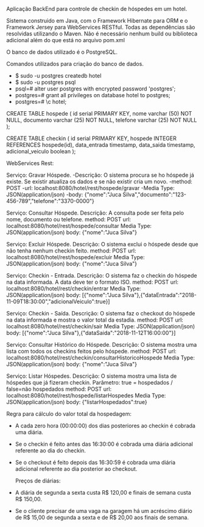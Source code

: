    Aplicação BackEnd para controle de checkin de hóspedes em um hotel.

   Sistema construido em Java, com o Framework Hibernate para ORM e o Framework Jersey para WebServices RESTful.
   Todas as dependências são resolvidas utilizando o Maven.
   Não é necessário nenhum build ou biblioteca adicional além do que está no arquivo pom.xml

   O banco de dados utilizado é o PostgreSQL.

   Comandos utilizados para criação do banco de dados.
- $ sudo -u postgres createdb hotel
- $ sudo -u postgres psql
- psql=# alter user postgres with encrypted password 'postgres';
- postgres=# grant all privileges on database hotel to postgres;
- postgres=# \c hotel;

CREATE TABLE hospede (
   id serial PRIMARY KEY,
   nome varchar (50) NOT NULL,
   documento varchar (25) NOT NULL,
   telefone varchar (25) NOT NULL
);

CREATE TABLE checkin (
    id serial PRIMARY KEY,
    hospede INTEGER REFERENCES hospede(id),
    data_entrada timestamp,
    data_saida timestamp,
    adicional_veiculo boolean
);


WebServices Rest:

   Serviço: Gravar Hóspede.
-Descrição: O sistema procura se ho hóspede já existe. Se existir atualiza os dados e se não existir cria um novo.
-method: POST
-url: localhost:8080/hotel/rest/hospede/gravar
-Media Type: JSON(application/json)
-body: {"nome":"Juca Silva","documento":"123-456-789","telefone":"3370-0000"}

   Serviço: Consultar Hóspede.
   Descrição: A consulta pode ser feita pelo nome, documento ou telefone.
   method: POST
   url: localhost:8080/hotel/rest/hospede/consultar
   Media Type: JSON(application/json)
   body: {"nome":"Juca Silva"}

   Serviço: Excluir Hóspede.
   Descrição: O sistema exclui o hóspede desde que não tenha nenhum checkin feito.
   method: POST
   url: localhost:8080/hotel/rest/hospede/excluir
   Media Type: JSON(application/json)
   body: {"nome":"Juca Silva"}

   Serviço: Checkin - Entrada.
   Descrição: O sistema faz o checkin do hóspede na data informada. A data deve ter o formato ISO.
   method: POST
   url: localhost:8080/hotel/rest/checkin/entrar
   Media Type: JSON(application/json)
   body: [{"nome":"Juca Silva"},{"dataEntrada":"2018-11-09T18:30:00","adicionalVeiculo":true}]

   Serviço: Checkin - Saída.
   Descrição: O sistema faz o checkout do hóspede na data informada e mostra o valor total da estadia.
   method: POST
   url: localhost:8080/hotel/rest/checkin/sair
   Media Type: JSON(application/json)
   body: [{"nome":"Juca Silva"},{"dataSaida":"2018-11-12T16:00:00"}]

   Serviço: Consultar Histórico do Hóspede.
   Descrição: O sistema mostra uma lista com todos os checkins feitos pelo hóspede.
   method: POST
   url: localhost:8080/hotel/rest/checkin/consultarHistoricoHospede
   Media Type: JSON(application/json)
   body: {"nome":"Juca Silva"}

   Serviço: Listar Hóspedes.
   Descrição: O sistema mostra uma lista de hóspedes que já fizeram checkin.
   Parâmetro: true = hospedados  /  false=não hospedados
   method: POST
   url: localhost:8080/hotel/rest/hospede/listarHospedes
   Media Type: JSON(application/json)
   body: {"listarHospedados":true}


   Regra para cálculo do valor total da hospedagem:
- A cada zero hora (00:00:00) dos dias posteriores ao checkin é cobrada uma diária.
- Se o checkin é feito antes das 16:30:00 é cobrada uma diária adicional referente ao dia do checkin.
- Se o checkout é feito depois das 16:30:59 é cobrada uma diária adicional referente ao dia posterior ao checkout.


   Preços de diárias:
- A diária de segunda a sexta custa R$ 120,00 e finais de semana custa R$ 150,00.
- Se o cliente precisar de uma vaga na garagem há um acréscimo diário de R$ 15,00 de segunda a sexta e de R$ 20,00 aos finais de semana.

